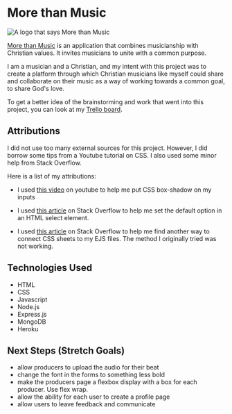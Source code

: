# More than Music
![A logo that says More than Music](https://i.imgur.com/ufwgVk4.png)

[More than Music](https://more-than-music-7a11baa48e88.herokuapp.com/) is an application that combines musicianship with Christian values. It invites musicians to unite with a common purpose. 

I am a musician and a Christian, and my intent with this project was to create a platform through which Christian musicians like myself could share and collaborate on their music as a way of working towards a common goal, to share God's love.

To get a better idea of the brainstorming and work that went into this project, you can look at my [Trello board](https://trello.com/invite/b/U03K7kOs/ATTI87c57ff6b7c368de43137d74dfa5f926687B5669/ga-project-2-web-app).

## Attributions

I did not use too many external sources for this project. However, I did borrow some tips from a Youtube tutorial on CSS. I also used some minor help from Stack Overflow.

Here is a list of my attributions:

* I used [this video](https://youtu.be/jEuvbVVkcT0?si=0f8E-YTEKJPGx7lx) on youtube to help me put CSS box-shadow on my inputs

* I used [this article](https://stackoverflow.com/questions/3518002/how-can-i-set-the-default-value-for-an-html-select-element) on Stack Overflow to help me set the default option in an HTML select element.

* I used [this article](https://stackoverflow.com/questions/18629327/adding-css-file-to-ejs) on Stack Overflow to help me find another way to connect CSS sheets to my EJS files. The method I originally tried was not working.

## Technologies Used

* HTML
* CSS
* Javascript
* Node.js
* Express.js
* MongoDB
* Heroku

## Next Steps (Stretch Goals)

* allow producers to upload the audio for their beat
* change the font in the forms to something less bold
* make the producers page a flexbox display with a box for each producer. Use flex wrap.
* allow the ability for each user to create a profile page
* allow users to leave feedback and communicate